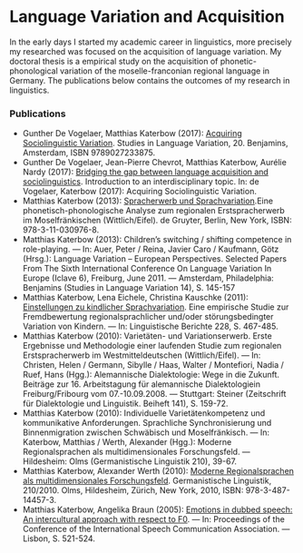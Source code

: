 # Language Variation and Acquisition
In the early days I started my academic career in linguistics, more precisely my researched was focused on the acquisition of language variation. My doctoral thesis is a empirical study on the acquisition of phonetic-phonological variation of the moselle-franconian regional language in Germany. The publications below contains the outcomes of my research in linguistics.

### Publications
* Gunther De Vogelaer, Matthias Katerbow (2017): [Acquiring Sociolinguistic Variation](https://benjamins.com/catalog/silv.20). Studies in Language Variation, 20. Benjamins, Amsterdam, ISBN 9789027233875.
* Gunther De Vogelaer, Jean-Pierre Chevrot, Matthias Katerbow, Aurélie Nardy (2017): [Bridging the gap between language acquisition and sociolinguistics](https://benjamins.com/catalog/silv.20.01dev). Introduction to an interdisciplinary topic. In: de Vogelaer, Katerbow (2017): Acquiring Sociolinguistic Variation.
* Matthias Katerbow (2013): [Spracherwerb und Sprachvariation](https://www.degruyter.com/view/product/204591).Eine phonetisch-phonologische Analyse zum regionalen Erstspracherwerb im Moselfränkischen (Wittlich/Eifel). de Gruyter, Berlin, New York, ISBN: 978-3-11-030976-8.
* Matthias Katerbow (2013): Children’s switching / shifting competence in role-playing. — In: Auer, Peter / Reina, Javier Caro / Kaufmann, Götz (Hrsg.): Language Variation – European Perspectives. Selected Papers From The Sixth International Conference On Language Variation In Europe (Iclave 6), Freiburg, June 2011. — Amsterdam, Philadelphia: Benjamins (Studies in Language Variation 14), S. 145-157
* Matthias Katerbow, Lena Eichele, Christina Kauschke (2011): [Einstellungen zu kindlicher Sprachvariation](https://buske.de/einstellungen-zu-kindlicher-sprachvariation.html). Eine empirische Studie zur Fremdbewertung regionalsprachlicher und/oder störungsbedingter Variation von Kindern. — In: Linguistische Berichte 228, S. 467-485.
* Matthias Katerbow (2010): Varietäten- und Variationserwerb. Erste Ergebnisse und Methodologie einer laufenden Studie zum regionalen Erstspracherwerb im Westmitteldeutschen (Wittlich/Eifel). — In: Christen, Helen / Germann, Sibylle / Haas, Walter / Montefiori, Nadia / Ruef, Hans (Hgg.): Alemannische Dialektologie: Wege in die Zukunft. Beiträge zur 16. Arbeitstagung für alemannische Dialektologiein Freiburg/Fribourg vom 07.-10.09.2008. — Stuttgart: Steiner (Zeitschrift für Dialektologie und Linguistik. Beiheft 141), S. 159-72.
* Matthias Katerbow (2010): Individuelle Varietätenkompetenz und kommunikative Anforderungen. Sprachliche Synchronisierung und Binnenmigration zwischen Schwäbisch und Moselfränkisch. — In: Katerbow, Matthias / Werth, Alexander (Hgg.): Moderne Regionalsprachen als multidimensionales Forschungsfeld. — Hildesheim: Olms (Germanistische Linguistik 210), 39-67.
* Matthias Katerbow, Alexander Werth (2010): [Moderne Regionalsprachen als multidimensionales Forschungsfeld](http://www.olms.de/search/Detail.aspx?pr=2003505). Germanistische Linguistik, 210/2010. Olms, Hildesheim, Zürich, New York, 2010, ISBN: 978-3-487-14457-3.
* Matthias Katerbow, Angelika Braun (2005): [Emotions in dubbed speech: An intercultural approach with respect to F0](https://www.academia.edu/2033989/Braun_y_Katerbow_-_Emotions_in_dubbed_speech_An_intercultural_approach_with_respect_to_F0). — In: Proceedings of the Conference of the International Speech Communication Association. — Lisbon, S. 521-524.
